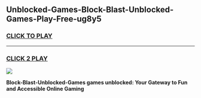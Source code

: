 
## Unblocked-Games-Block-Blast-Unblocked-Games-Play-Free-ug8y5
<h3>
<a href="https://premium76.site?title=Block-Blast-Unblocked-Games&ref=18A">CLICK TO PLAY</a></h3>
<hr>

<h3>
<a href="https://premium76.site?title=Block-Blast-Unblocked-Games&ref=18A">CLICK 2 PLAY</a>
  
</h3>

<a href="https://premium76.site?title=Block-Blast-Unblocked-Games&ref=18A"><img src="https://clearcache.store/games.png"></a>


**Block-Blast-Unblocked-Games games unblocked: Your Gateway to Fun and Accessible Online Gaming**
